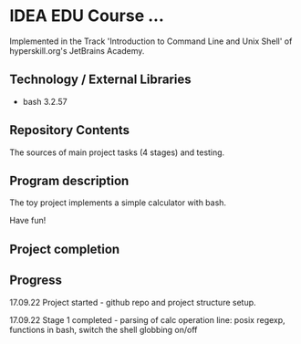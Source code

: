 # IDEA EDU Course ...

Implemented in the Track 'Introduction to Command Line and Unix Shell' of hyperskill.org's JetBrains Academy.

## Technology / External Libraries

- bash 3.2.57

## Repository Contents

The sources of main project tasks (4 stages) and testing.

## Program description

The toy project implements a simple calculator with bash.

Have fun!

## Project completion

[//]: # (Project was completed on xx.0d.22.)

## Progress

17.09.22 Project started - github repo and project structure setup.

17.09.22 Stage 1 completed - parsing of calc operation line: posix regexp, functions in bash, switch the shell globbing on/off 
